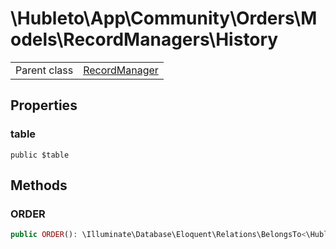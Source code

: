 
# \Hubleto\App\Community\Orders\Models\RecordManagers\History
<table class='table-default dense'>
<tr><td>Parent class</td><td><a href="../../../../../Erp/RecordManager">RecordManager</a></td></tr></table>


## Properties

### table

`public $table`


## Methods

### ORDER

```php
public ORDER(): \Illuminate\Database\Eloquent\Relations\BelongsTo<\Hubleto\App\Community\Orders\Models\RecordManagers\Order,\Hubleto\App\Community\Orders\Models\RecordManagers\History>
```

